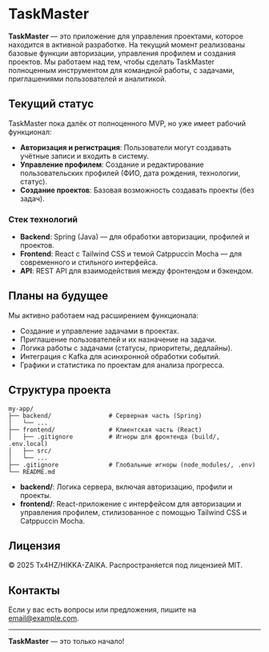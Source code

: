 # TaskMaster

**TaskMaster** — это приложение для управления проектами, которое находится в активной разработке. На текущий момент реализованы базовые функции авторизации, управления профилем и создания проектов. Мы работаем над тем, чтобы сделать TaskMaster полноценным инструментом для командной работы, с задачами, приглашениями пользователей и аналитикой.

## Текущий статус

TaskMaster пока далёк от полноценного MVP, но уже имеет рабочий функционал:
- **Авторизация и регистрация**: Пользователи могут создавать учётные записи и входить в систему.
- **Управление профилем**: Создание и редактирование пользовательских профилей (ФИО, дата рождения, технологии, статус).
- **Создание проектов**: Базовая возможность создавать проекты (без задач).

### Стек технологий
- **Backend**: Spring (Java) — для обработки авторизации, профилей и проектов.
- **Frontend**: React с Tailwind CSS и темой Catppuccin Mocha — для современного и стильного интерфейса.
- **API**: REST API для взаимодействия между фронтендом и бэкендом.

## Планы на будущее
Мы активно работаем над расширением функционала:
- Создание и управление задачами в проектах.
- Приглашение пользователей и их назначение на задачи.
- Логика работы с задачами (статусы, приоритеты, дедлайны).
- Интеграция с Kafka для асинхронной обработки событий.
- Графики и статистика по проектам для анализа прогресса.

## Структура проекта
```
my-app/
├── backend/                # Серверная часть (Spring)
│   └── ...
├── frontend/               # Клиентская часть (React)
│   ├── .gitignore          # Игноры для фронтенда (build/, .env.local)
│   ├── src/
│   └── ...
├── .gitignore              # Глобальные игноры (node_modules/, .env)
└── README.md
```

- **backend/**: Логика сервера, включая авторизацию, профили и проекты.
- **frontend/**: React-приложение с интерфейсом для авторизации и управления профилем, стилизованное с помощью Tailwind CSS и Catppuccin Mocha.

## Лицензия
© 2025 Tx4HZ/HIKKA-ZAIKA. Распространяется под лицензией MIT.

## Контакты
Если у вас есть вопросы или предложения, пишите на [email@example.com](mailto:karagodin.valeryn@gmail.com).

---

**TaskMaster** — это только начало!

